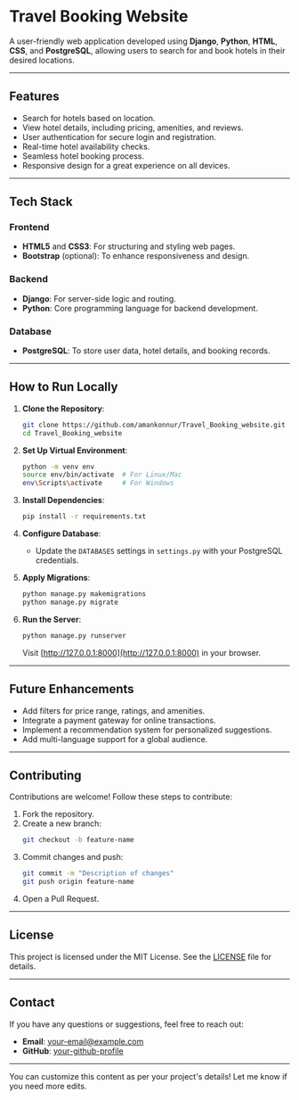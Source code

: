 # **Travel Booking Website**

A user-friendly web application developed using **Django**, **Python**, **HTML**, **CSS**, and **PostgreSQL**, allowing users to search for and book hotels in their desired locations.

---

## **Features**
- Search for hotels based on location.
- View hotel details, including pricing, amenities, and reviews.
- User authentication for secure login and registration.
- Real-time hotel availability checks.
- Seamless hotel booking process.
- Responsive design for a great experience on all devices.

---

## **Tech Stack**
### **Frontend**
- **HTML5** and **CSS3**: For structuring and styling web pages.
- **Bootstrap** (optional): To enhance responsiveness and design.

### **Backend**
- **Django**: For server-side logic and routing.
- **Python**: Core programming language for backend development.

### **Database**
- **PostgreSQL**: To store user data, hotel details, and booking records.

---

## **How to Run Locally**
1. **Clone the Repository**:
   ```bash
   git clone https://github.com/amankonnur/Travel_Booking_website.git
   cd Travel_Booking_website
   ```

2. **Set Up Virtual Environment**:
   ```bash
   python -m venv env
   source env/bin/activate  # For Linux/Mac
   env\Scripts\activate     # For Windows
   ```

3. **Install Dependencies**:
   ```bash
   pip install -r requirements.txt
   ```

4. **Configure Database**:
   - Update the `DATABASES` settings in `settings.py` with your PostgreSQL credentials.

5. **Apply Migrations**:
   ```bash
   python manage.py makemigrations
   python manage.py migrate
   ```

6. **Run the Server**:
   ```bash
   python manage.py runserver
   ```
   Visit [http://127.0.0.1:8000](http://127.0.0.1:8000) in your browser.

---

## **Future Enhancements**
- Add filters for price range, ratings, and amenities.
- Integrate a payment gateway for online transactions.
- Implement a recommendation system for personalized suggestions.
- Add multi-language support for a global audience.

---

## **Contributing**
Contributions are welcome! Follow these steps to contribute:
1. Fork the repository.
2. Create a new branch:
   ```bash
   git checkout -b feature-name
   ```
3. Commit changes and push:
   ```bash
   git commit -m "Description of changes"
   git push origin feature-name
   ```
4. Open a Pull Request.

---

## **License**
This project is licensed under the MIT License. See the [LICENSE](LICENSE) file for details.

---

## **Contact**
If you have any questions or suggestions, feel free to reach out:
- **Email**: [your-email@example.com](mailto:amankonnur07@gmail.com)
- **GitHub**: [your-github-profile](https://github.com/amankonnur)

---

You can customize this content as per your project's details! Let me know if you need more edits.
